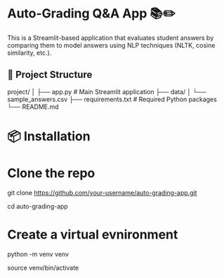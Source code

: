 # Auto-Grading Q&A App 📚✏️

This is a Streamlit-based application that evaluates student answers by comparing them to model answers using NLP techniques (NLTK, cosine similarity, etc.).

## 📂 Project Structure
project/
│
├── app.py # Main Streamlit application
├── data/
│ └── sample_answers.csv 
├── requirements.txt # Required Python packages
└── README.md 

# 📦 Installation
# Clone the repo
git clone https://github.com/your-username/auto-grading-app.git

cd auto-grading-app

# Create a virtual evnironment
python -m venv venv

source venv/bin/activate

